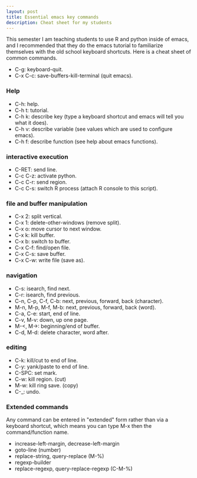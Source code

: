 ```yaml
---
layout: post
title: Essential emacs key commands
description: Cheat sheet for my students
---
```


This semester I am teaching students to use R and python inside of
emacs, and I recommended that they do the emacs tutorial to
familiarize themselves with the old school keyboard shortcuts. Here is
a cheat sheet of common commands.

* C-g: keyboard-quit. 
* C-x C-c: save-buffers-kill-terminal (quit emacs). 

### Help

* C-h: help.
* C-h t: tutorial. 
* C-h k: describe key (type a keyboard shortcut and emacs will tell you what it does).
* C-h v: describe variable (see values which are used to configure emacs).
* C-h f: describe function (see help about emacs functions).

### interactive execution

* C-RET: send line.
* C-c C-z: activate python.
* C-c C-r: send region.
* C-c C-s: switch R process (attach R console to this script).

### file and buffer manipulation

* C-x 2: split vertical.
* C-x 1: delete-other-windows (remove split).
* C-x o: move cursor to next window.
* C-x k: kill buffer.
* C-x b: switch to buffer.
* C-x C-f: find/open file.
* C-x C-s: save buffer.
* C-x C-w: write file (save as).

### navigation

* C-s: isearch, find next.
* C-r: isearch, find previous.
* C-n, C-p, C-f, C-b: next, previous, forward, back (character).
* M-n, M-p, M-f, M-b: next, previous, forward, back (word).
* C-a, C-e: start, end of line.
* C-v, M-v: down, up one page.
* M-<, M->: beginning/end of buffer.
* C-d, M-d: delete character, word after.

### editing

* C-k: kill/cut to end of line.
* C-y: yank/paste to end of line.
* C-SPC: set mark.
* C-w: kill region. (cut)
* M-w: kill ring save. (copy)
* C-_: undo.

### Extended commands

Any command can be entered in "extended" form rather than via a
keyboard shortcut, which means you can type M-x then the
command/function name.

* increase-left-margin, decrease-left-margin
* goto-line (number)
* replace-string, query-replace (M-%)
* regexp-builder
* replace-regexp, query-replace-regexp (C-M-%)

